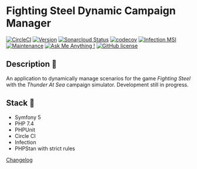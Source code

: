 # Fighting Steel Dynamic Campaign Manager

[![CircleCI](https://circleci.com/gh/ecourtial/Fighting-Steel-Dynamic-Campaign-Manager/tree/master.svg?style=svg)](https://circleci.com/gh/ecourtial/Fighting-Steel-Dynamic-Campaign-Manager/tree/master)
[![Version](https://img.shields.io/github/v/release/ecourtial/Fighting-Steel-Dynamic-Campaign-Manager)](https://circleci.com/gh/ecourtial/Fighting-Steel-Dynamic-Campaign-Manager/tree/master)
[![Sonarcloud Status](https://sonarcloud.io/api/project_badges/measure?project=ecourtial_Fighting-Steel-Dynamic-Campaign-Manager&metric=alert_status)](https://sonarcloud.io/dashboard?id=ecourtial_Fighting-Steel-Dynamic-Campaign-Manager)
[![codecov](https://codecov.io/gh/ecourtial/Fighting-Steel-Dynamic-Campaign-Manager/branch/master/graph/badge.svg)](https://codecov.io/gh/ecourtial/Fighting-Steel-Dynamic-Campaign-Manager)
[![Infection MSI](https://badge.stryker-mutator.io/github.com/ecourtial/Fighting-Steel-Dynamic-Campaign-Manager/master)](https://infection.github.io)
[![Maintenance](https://img.shields.io/badge/Maintained%3F-yes-green.svg)](https://GitHub.com/ecourtial/Fighting-Steel-Dynamic-Campaign-Manager/graphs/commit-activity)
[![Ask Me Anything !](https://img.shields.io/badge/Ask%20me-anything-1abc9c.svg)](https://GitHub.com/ecourtial/Fighting-Steel-Dynamic-Campaign-Manager)
[![GitHub license](https://img.shields.io/github/license/ecourtial/Fighting-Steel-Dynamic-Campaign-Manager)](https://github.com/ecourtial/Fighting-Steel-Dynamic-Campaign-Manager/blob/master/LICENSE)


## Description :notebook:

An application to dynamically manage scenarios for the game _Fighting Steel_ with the _Thunder At Sea_ campaign simulator.
Development still in progress.

## Stack :light_rail:

* Symfony 5
* PHP 7.4
* PHPUnit
* Circle CI
* Infection
* PHPStan with strict rules

[Changelog](changelog.MD)
